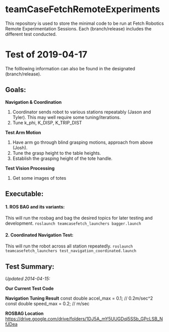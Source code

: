 # teamCaseFetchRemoteExperiments
This repository is used to store the minimal code to be run at Fetch Robotics Remote Experimentation Sessions. Each (branch/release) includes the different test conducted.

# Test of 2019-04-17
The folllowing information can also be found in the designated (branch/release).

## Goals:
**Navigation & Coordination**
1. Coordinator sends robot to various stations repeatably (Jason and Tyler). This may well require some tuning/iterations.
2. Tune k_phi, K_DISP, K_TRIP_DIST

**Test Arm Motion**
1. Have arm go through blind grasping motions, approach from above (Josh). 
2. Tune the grasp height to the table heights. 
3. Establish the grasping height of the tote handle.

**Test Vision Processing**
1. Get some images of totes

## Executable:
#### 1. ROS BAG and its variants: 
This will run the rosbag and bag the desired topics for later testing and development.
`roslaunch teamcasefetch_launchers bagger.launch`

#### 2. Coordinated Navigation Test:
This will run the robot across all station repeatedly.
`roslaunch teamcasefetch_launchers test_navigation_coordinated.launch`




## Test Summary:
*Updated 2014-04-15:*

**Our Current Test Code**

**Navigation Tuning Result**
const double accel_max = 0.1; // 0.2m/sec^2
const double speed_max = 0.2; // m/sec

**ROSBAG Location**
https://drive.google.com/drive/folders/1DJ5A_mY5UUGDql5SSb_GPcLSB_NfJDea